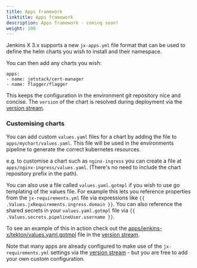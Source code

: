 ```yaml
---
title: Apps framework
linktitle: Apps framework
description: Apps framework - coming soon!
weight: 100
---
```



Jenkins X 3.x supports a new `jx-apps.yml` file format that can be used to define the helm charts you wish to install and their namespace.

You can then add any charts you wish:

```
apps:
- name: jetstack/cert-manager 
- name: flagger/flagger
``` 

This keeps the configuration in the environment git repository nice and concise. The `version` of the chart is resolved during deployment via the [version stream](https://jenkins-x.io/about/concepts/version-stream/).


### Customising charts

You can add custom `values.yaml` files for a chart by adding the file to `apps/mychart/values.yaml`. This file will be used in the environments pipeline to generate the correct kubernetes resources.

e.g. to customise a chart such as `nginx-ingress` you can create a file at `apps/nginx-ingress/values.yaml`. (There's no need to include the chart repository prefix in the path).

You can also use a file called `values.yaml.gotmpl` if you wish to use go templating of the values file. For example this lets you reference properties from the `jx-requirements.yml` file via expressions like `{{ .Values.jxRequirements.ingress.domain }}`. You can also reference the shared secrets in your `values.yaml.gotmpl` file via `{{ .Values.secrets.pipelineUser.username }}`.

To see an example of this in action check out the [apps/jenkins-x/tekton/values.yaml.gotmpl](https://github.com/jenkins-x/jenkins-x-versions/tree/master/apps/jenkins-x/tekton/values.yaml.gotmpl) file in the [version stream](https://jenkins-x.io/about/concepts/version-stream/).

Note that many apps are already configured to make use of the `jx-requirements.yml` settings via the [version stream](https://jenkins-x.io/about/concepts/version-stream/) - but you are free to add your own custom configuration. 